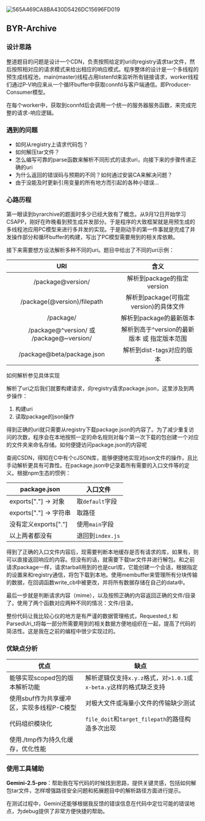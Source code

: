 ![565A469CA8BA430D5426DC15696FD019](C:\Users\Walnut\Desktop\565A469CA8BA430D5426DC15696FD019.png)

## BYR-Archive

### 设计思路

整道题目的问题是设计一个CDN，负责按照给定的uri向registry请求tar文件，然后按照相对应的请求模式来给出相应的响应模式。程序整体的设计是一个多线程的预生成线程池，main(master)线程占用listenfd来监听所有链接请求，worker线程们通过P-V响应来从一个循环buffer中获取connfd与客户端通信。即Producer-Consumer模型。

在每个worker中，获取到connfd后会调用一个统一的服务器服务函数，来完成完整的请求-响应逻辑。

### 遇到的问题

- 如何从registry上请求代码包？
- 如何解压tar文件？
- 怎么编写可靠的parse函数来解析不同形式的请求uri，向接下来的步骤传递正确的uri
- 为什么返回的错误码与预期的不同？如何通过安装CA来解决问题？
- 由于没能及时更新引用变量的所有地方而引起的各种小错误...

### 心路历程

第一眼读到byrarchive的题面时多少已经大致有了概念。从9月12日开始学习CSAPP，刚好在昨晚看到预生成并发部分。于是程序的大致框架就是用预生成的多线程池应用PC模型来进行多并发的实现。于是刚动手的第一件事就是完成了并发操作部分和循环buffer的构建，写出了PC模型需要用到的相关库依赖。

接下来需要想方设法解析多种不同的uri。题目中给出了不同的uri示例：

|                   URI                    |                     含义                     |
| :--------------------------------------: | :------------------------------------------: |
|            /package@version/             |          解析到package的指定version          |
|       /package(@version)/filepath        |    解析到package(可指定version)的具体文件    |
|                /package/                 |           解析到package的最新版本            |
| /package@^version/ 或 /package@~version/ | 解析到高于^version的最新版本 或 指定版本范围 |
|        /package@beta/package.json        |          解析到dist-tags对应的版本           |

如何解析参见具体实现

解析了uri之后我们就要构建请求，向registry请求package.json，这里涉及到两步操作：

1. 构建uri
2. 读取package的json操作

得到正确的uri就只需要从registry下载package.json的内容了。为了减少重复访问的次数，程序会在本地按照一定的命名规则对每个第一次下载的包创建一个对应的文件夹来命名存储。如何便捷访问package.json的内容呢

查阅CSDN，得知在C中有个cJSON库，能够便捷地实现对json文件的操作，且比手动解析更具有可靠性。在package.json中记录着所有需要的入口文件等的定义。根据npm生态的惯例：

| package.json           | 入口文件         |
| ---------------------- | ---------------- |
| exports["."] -> 对象   | 取`default`字段  |
| exports["."] -> 字符串 | 取路径           |
| 没有定义exports["."]   | 使用`main`字段   |
| 以上两者都没有         | 退回到`index.js` |

得到了正确的入口文件内容后，现需要判断本地缓存是否有请求的库，如果有，则可以直接返回响应的内容。但没有的话，就需要下载tar文件并进行解包。和之前请求package一样，请求tarball用到的也是curl库，它能创建一个会话，根据指定的设置来和registry通信，将包下载到本地。使用membuffer来管理所有分块传输的数据，在回调函数write_cb中被更改，并将所有数据存储在自己的data中。

最后一步就是判断请求内容（mime），以及按照正确的内容返回正确的文件/目录了。使用了两个函数对应两种不同的情况：文件/目录。

整份代码让我比较心仪的地方是有严谨的数据管理格式，Requested_t 和 ParsedUri_t将每一部分所需要用到的相关数据方便地组织在一起，提高了代码的简洁性。这是我在之前的编程中很少实现过的。

### 优缺点分析

| 优点                                      | 缺点                                                         |
| ----------------------------------------- | ------------------------------------------------------------ |
| 能够实现scoped包的版本解析功能            | 解析逻辑仅支持`x.y.z`格式，对`>1.0.1`或`x-beta.y`这样的格式缺乏支持 |
| 使用sbuf作为共享缓冲区，实现多线程P-C模型 | 对极大文件或海量小文件的传输缺少测试                         |
| 代码组织模块化                            | `file_doit`和`target_filepath`的路径构造多次出现             |
| 使用./tmp作为持久化缓存，优化性能         |                                                              |

### 使用工具辅助

**Gemini-2.5-pro**：帮助我在写代码的时候找到思路，提供关键灵感，包括如何解包tar文件，怎样增强路径安全问题和拓展题目中的解析路径方面进行提示。

在测试过程中，Gemini还能够根据我反馈的错误信息在代码中定位可能的错误地点，为debug提供了非常方便快捷的帮助。



